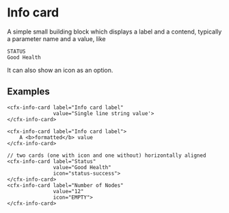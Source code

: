# Info card

A simple small building block which displays a label and a contend,
typically a parameter name and a value, like

    STATUS
    Good Health

It can also show an icon as an option.

## Examples


    <cfx-info-card label="Info card label"
                   value="Single line string value'>
    </cfx-info-card>

    <cfx-info-card label="Info card label">
        A <b>formatted</b> value
    </cfx-info-card>

    // two cards (one with icon and one without) horizontally aligned
    <cfx-info-card label="Status"
                   value="Good Health"
                   icon="status-success">
    </cfx-info-card>
    <cfx-info-card label="Number of Nodes"
                   value="12"
                   icon="EMPTY">
    </cfx-info-card>
